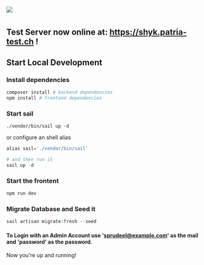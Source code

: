 #
![](https://lchsd.ch/images/shyk_logo.png)
#

## Test Server now online at: https://shyk.patria-test.ch !

## Start Local Development

### Install dependencies
```php
composer install # backend dependencies
npm install # frontend dependencies
```

### Start sail
```
./vendor/bin/sail up -d
```
or configure an shell alias
```php
alias sail='./vendor/bin/sail'

# and then run it
sail up -d
```
### Start the frontent
```php
npm run dev
```

### Migrate Database and Seed it
```php
sail artisan migrate:fresh --seed
```

#### To Login with an Admin Account use 'sprudeel@example.com' as the mail and 'password' as the password.

Now you're up and running!


